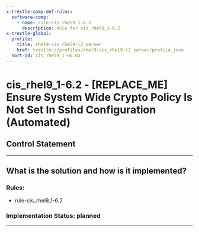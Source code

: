 ```yaml
---
x-trestle-comp-def-rules:
  software-comp:
    - name: rule-cis_rhel9_1-6.2
      description: Rule for cis_rhel9_1-6.2
x-trestle-global:
  profile:
    title: rhel9-cis_rhel9-l2_server
    href: trestle://profiles/rhel9-cis_rhel9-l2_server/profile.json
  sort-id: cis_rhel9_1-06.02
---
```


# cis_rhel9_1-6.2 - \[REPLACE_ME\] Ensure System Wide Crypto Policy Is Not Set In Sshd Configuration (Automated)

## Control Statement

______________________________________________________________________

## What is the solution and how is it implemented?

<!-- For implementation status enter one of: implemented, partial, planned, alternative, not-applicable -->

<!-- Note that the list of rules under ### Rules: is read-only and changes will not be captured after assembly to JSON -->

<!-- Add control implementation description here for control: cis_rhel9_1-6.2 -->

### Rules:

  - rule-cis_rhel9_1-6.2

### Implementation Status: planned

______________________________________________________________________
